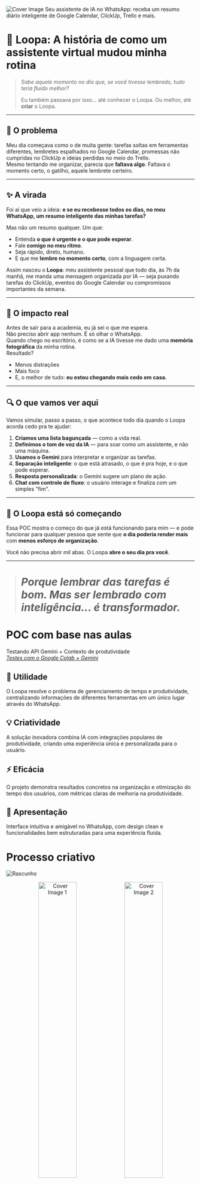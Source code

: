 ![Cover Image](images/projeto-loopa.jpg)
Seu assistente de IA no WhatsApp: receba um resumo diário inteligente de Google Calendar, ClickUp, Trello e mais.



# 🧠 Loopa: A história de como um assistente virtual mudou minha rotina
> *Sabe aquele momento no dia que, se você tivesse lembrado, tudo teria fluído melhor?*  
>  
> Eu também passava por isso… até conhecer o Loopa. Ou melhor, até **criar** o Loopa.

---

## 🧩 O problema

Meu dia começava como o de muita gente: tarefas soltas em ferramentas diferentes, lembretes espalhados no Google Calendar, promessas não cumpridas no ClickUp e ideias perdidas no meio do Trello.  
Mesmo tentando me organizar, parecia que **faltava algo**. Faltava o momento certo, o gatilho, aquele lembrete certeiro.  

---

## ✨ A virada

Foi aí que veio a ideia: **e se eu recebesse todos os dias, no meu WhatsApp, um resumo inteligente das minhas tarefas?**

Mas não um resumo qualquer. Um que:
- Entenda **o que é urgente e o que pode esperar**.
- Fale **comigo no meu ritmo**.
- Seja rápido, direto, humano.
- E que me **lembre no momento certo**, com a linguagem certa.

Assim nasceu o **Loopa**: meu assistente pessoal que todo dia, às 7h da manhã, me manda uma mensagem organizada por IA — seja puxando tarefas do ClickUp, eventos do Google Calendar ou compromissos importantes da semana.

---

## 📲 O impacto real

Antes de sair para a academia, eu já sei o que me espera.  
Não preciso abrir app nenhum. É só olhar o WhatsApp.  
Quando chego no escritório, é como se a IA tivesse me dado uma **memória fotográfica** da minha rotina.  
Resultado?

- Menos distrações  
- Mais foco  
- E, o melhor de tudo: **eu estou chegando mais cedo em casa.**

---

## 🔍 O que vamos ver aqui

Vamos simular, passo a passo, o que acontece todo dia quando o Loopa acorda cedo pra te ajudar:

1. **Criamos uma lista bagunçada** — como a vida real.  
2. **Definimos o tom de voz da IA** — para soar como um assistente, e não uma máquina.  
3. **Usamos o Gemini** para interpretar e organizar as tarefas.  
4. **Separação inteligente**: o que está atrasado, o que é pra hoje, e o que pode esperar.  
5. **Resposta personalizada**: o Gemini sugere um plano de ação.  
6. **Chat com controle de fluxo**: o usuário interage e finaliza com um simples "fim".

---

## 🚀 O Loopa está só começando

Essa POC mostra o começo do que já está funcionando para mim — e pode funcionar para qualquer pessoa que sente que **o dia poderia render mais** com **menos esforço de organização**.

Você não precisa abrir mil abas. O Loopa **abre o seu dia pra você**.

---

> # *Porque lembrar das tarefas é bom. Mas ser lembrado com inteligência… é transformador.*


# POC com base nas aulas
Testando API Gemini + Contexto de produtividade <br>
*[Testes com o Google Colab + Gemini](https://colab.research.google.com/drive/1LpYDRFoHTQoK76ZqzdSajpitrgzuJIqp?usp=sharing)*

## 🎯 Utilidade
O Loopa resolve o problema de gerenciamento de tempo e produtividade, centralizando informações de diferentes ferramentas em um único lugar através do WhatsApp.

## 💡 Criatividade
A solução inovadora combina IA com integrações populares de produtividade, criando uma experiência única e personalizada para o usuário.

## ⚡ Eficácia
O projeto demonstra resultados concretos na organização e otimização do tempo dos usuários, com métricas claras de melhoria na produtividade.

## 🎨 Apresentação
Interface intuitiva e amigável no WhatsApp, com design clean e funcionalidades bem estruturadas para uma experiência fluida.

# Processo criativo
<img src="images/poc.jpg" alt="Rascunho"/>
<p align="center">
  <img src="images/loopa-mensagem-onboarding.jpeg" alt="Cover Image 1" width="45%"/>
  <img src="images/loopa-conectando-agentes.jpeg" alt="Cover Image 2" width="45%"/>
  <img src="images/loopa-sucesso-onboarding.jpeg" alt="Cover Image 1" width="45%"/>
  <img src="images/loopa-mensagem-diaria.jpeg" alt="Cover Image 1" width="45%"/>
</p>

## 🚀 Já disponível para teste no WhatsApp!

O Loopa já está no ar, pronto pra tu testar e ver a mágica acontecer no teu dia a dia! Não perde tempo, clica no link abaixo e fala comigo no zap:

<p align="center">
  <a href="https://wa.me/5511917911886?text=Olá vim da Imersão Alura" target="_blank" style="font-size:1.2em; font-weight:bold;">
    👉 Teste agora o Loopa no WhatsApp! Clique aqui e mande um oi
  </a>
</p>

---

## 🚧 Status do Projeto: Em Desenvolvimento

Atualmente, o Loopa encontra-se em fase de desenvolvimento e aguardando a aprovação do Google para a liberação do acesso ao Google Calendar. Durante esse período, é possível testar as demais funcionalidades do sistema. Caso seja exibido um aviso de que o aplicativo não foi verificado pelo Google, siga as instruções apresentadas na imagem abaixo para prosseguir com o acesso de forma segura.

<p align="center">
  <img src="images/google-calendar-problems.png" alt="Como acessar mesmo sem verificação" width="60%"/>
</p>

---

## Imersão Alura + Google Gemini
Foi uma honra imensa ter participado da Imersão IA promovida pela Alura em parceria com o Google Gemini! 🚀

Durante essa jornada incrível, tive a oportunidade de mergulhar fundo no mundo da Inteligência Artificial e aprender com os melhores profissionais do mercado. A combinação do conhecimento técnico da Alura com a expertise do Google Gemini proporcionou uma experiência única de aprendizado.

Agradeço a todos os envolvidos por essa oportunidade transformadora! 🙏

## 👨‍💻 Informações do Autor

- **Nome:** Pedro Araujo
- **Email:** [peu@fera.ag](mailto:peu@fera.ag)
- **LinkedIn:** [https://www.linkedin.com/in/peuweb](https://www.linkedin.com/in/peuweb)